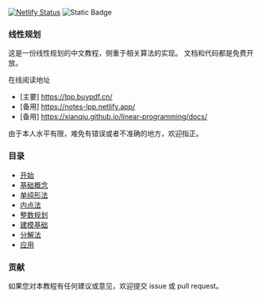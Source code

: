 [![Netlify Status](https://api.netlify.com/api/v1/badges/470d4630-e56b-434c-8e40-f5ad4f38cfe4/deploy-status)](https://app.netlify.com/sites/course-lpp/deploys) ![Static Badge](https://img.shields.io/badge/python-3.12%2B-blue)


### 线性规划

这是一份线性规划的中文教程，侧重于相关算法的实现。 文档和代码都是免费开放。

在线阅读地址
* [主要] https://lpp.buypdf.cn/
* [备用] https://notes-lpp.netlify.app/
* [备用] https://xianqiu.github.io/linear-programming/docs/

由于本人水平有限，难免有错误或者不准确的地方，欢迎指正。

### 目录

- [开始](https://lpp.buypdf.cn/docs/start/)
- [基础概念](https://lpp.buypdf.cn/docs/basics/)
- [单纯形法](https://lpp.buypdf.cn/docs/simplex-method/)
- [内点法](https://lpp.buypdf.cn/docs/interior-point-method/)
- [整数规划](https://lpp.buypdf.cn/docs/integer-programming/)
- [建模基础](https://lpp.buypdf.cn/docs/modeling/)
- [分解法](https://lpp.buypdf.cn/docs/decomposition/)
- [应用](https://lpp.buypdf.cn/docs/application/)

### 贡献

如果您对本教程有任何建议或意见，欢迎提交 issue 或 pull request。
